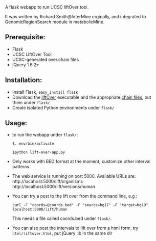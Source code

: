 A flask webapp to run UCSC liftOver tool.

It was written by Richard Smith@InterMine orginally, and integrated to GenomicRegionSearch module in metabolicMine.

## Prerequisite:
- Flask
- UCSC LiftOver Tool
- UCSC-generated over.chain files
- jQuery 1.6.2+ 

## Installation:
- Install Flask, <code>easy_install flask</code>
- Download the <a href="http://hgdownload.cse.ucsc.edu/admin/exe/">liftOver</a> executable and the appropriate <a href="http://hgdownload.cse.ucsc.edu/downloads.html#liftover">chain files</a>, put them under <code>flask/</code> 
- Create isolated Python environments under <code>flask/</code>

## Usage:
- to run the webapp under <code>flask/</code>:

    <code>$. env/bin/activate</code>
  
    <code>$python lift-over-app.py</code> 

- Only works with BED format at the moment, customize other interval patterns
- The web service is running on port 5000. Available URLs are:
    http://locahost:5000/lift/organisms
    http://localhost:5000/lift/versions/human
 
- You can try a post to the lift over from the command line, e.g.:

   <code>curl -F "coords=@coords.bed" -F "source=hg17" -F "target=hg19" localhost:5000/lift/human</code>

  This needs a file called coords.bed under <code>flask/</code>. 

- You can also post the intervals to lift over from a html form, try <code>html/liftover.html</code>, put jQuery lib in the same dir


